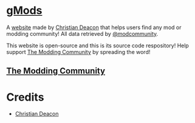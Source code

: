 # [gMods](https://gmods.io)
A [website](https://gmods.io) made by [Christian Deacon](https://github.com/gamemann) that helps users find any mod or modding community! All data retrieved by [@modcommunity](https://github.com/modcommunity).

This website is open-source and this is its source code respository! Help support [The Modding Community](https://ModdingCommunity.com) by spreading the word!

## [The Modding Community](https://moddingcommunity.com)

# Credits
* [Christian Deacon](https://github.com/gamemann)